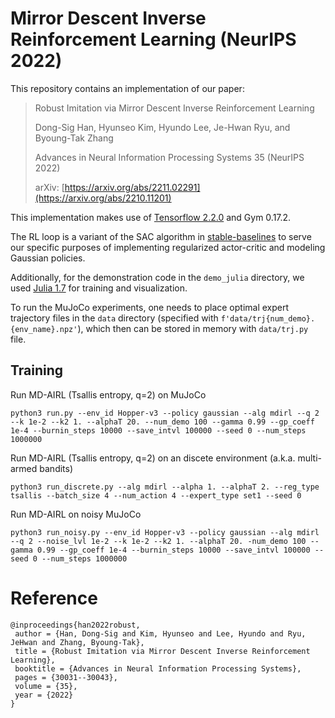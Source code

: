 # Mirror Descent Inverse Reinforcement Learning (NeurIPS 2022)

This repository contains an implementation of our paper:

> Robust Imitation via Mirror Descent Inverse Reinforcement Learning
> 
> Dong-Sig Han, Hyunseo Kim, Hyundo Lee, Je-Hwan Ryu, and Byoung-Tak Zhang
> 
> Advances in Neural Information Processing Systems 35 (NeurIPS 2022)
> 
> arXiv: [https://arxiv.org/abs/2211.02291](https://arxiv.org/abs/2210.11201)


This implementation makes use of [Tensorflow 2.2.0](https://github.com/tensorflow/tensorflow) and Gym 0.17.2.

The RL loop is a variant of the SAC algorithm in [stable-baselines](https://github.com/hill-a/stable-baselines) to serve our specific purposes of implementing regularized actor-critic and modeling Gaussian policies.

Additionally, for the demonstration code in the `demo_julia` directory, we used [Julia 1.7](https://julialang.org) for training and visualization.

To run the MuJoCo experiments, one needs to place optimal expert trajectory files in the `data` directory (specified with `f'data/trj{num_demo}.{env_name}.npz'`), which then can be stored in memory with `data/trj.py` file.

## Training

Run MD-AIRL (Tsallis entropy, q=2) on MuJoCo
```
python3 run.py --env_id Hopper-v3 --policy gaussian --alg mdirl --q 2 --k 1e-2 --k2 1. --alphaT 20. --num_demo 100 --gamma 0.99 --gp_coeff 1e-4 --burnin_steps 10000 --save_intvl 100000 --seed 0 --num_steps 1000000
```

Run MD-AIRL (Tsallis entropy, q=2) on an discete environment (a.k.a. multi-armed bandits)
```
python3 run_discrete.py --alg mdirl --alpha 1. --alphaT 2. --reg_type tsallis --batch_size 4 --num_action 4 --expert_type set1 --seed 0
```

Run MD-AIRL on noisy MuJoCo
```
python3 run_noisy.py --env_id Hopper-v3 --policy gaussian --alg mdirl --q 2 --noise_lvl 1e-2 --k 1e-2 --k2 1. --alphaT 20. -num_demo 100 --gamma 0.99 --gp_coeff 1e-4 --burnin_steps 10000 --save_intvl 100000 --seed 0 --num_steps 1000000
```

# Reference

~~~
@inproceedings{han2022robust,
 author = {Han, Dong-Sig and Kim, Hyunseo and Lee, Hyundo and Ryu, JeHwan and Zhang, Byoung-Tak},
 title = {Robust Imitation via Mirror Descent Inverse Reinforcement Learning},
 booktitle = {Advances in Neural Information Processing Systems},
 pages = {30031--30043},
 volume = {35},
 year = {2022}
}
~~~
